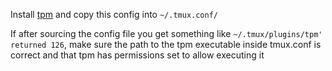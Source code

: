 Install [tpm]((https://github.com/tmux-plugins/tpm)) and copy this config into `~/.tmux.conf/`

If after sourcing the config file you get something like `~/.tmux/plugins/tpm' returned 126`, make sure the path to the tpm executable inside tmux.conf is correct and that tpm has permissions set to allow executing it
